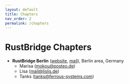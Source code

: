 ```yaml
---
layout: default
title: Chapters
nav_order: 2
permalink: /chapters
---
```


# RustBridge Chapters

- __RustBridge Berlin__ ([website](https://berlin.rustbridge.com), [mail](mailto:berlin@rustbridge.com)), Berlin area, Germany
  - Marisa (mokou@posteo.de)
  - Lisa (mail@lislis.de)
  - Tanks (tanks@ferrous-systems.com)
